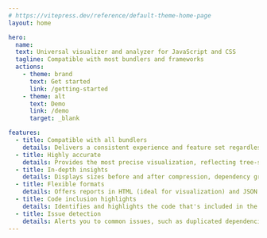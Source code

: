 ```yaml
---
# https://vitepress.dev/reference/default-theme-home-page
layout: home

hero:
  name:
  text: Universal visualizer and analyzer for JavaScript and CSS
  tagline: Compatible with most bundlers and frameworks
  actions:
    - theme: brand
      text: Get started
      link: /getting-started
    - theme: alt
      text: Demo
      link: /demo
      target: _blank

features:
  - title: Compatible with all bundlers
    details: Delivers a consistent experience and feature set regardless of the bundler you use.
  - title: Highly accurate
    details: Provides the most precise visualization, reflecting tree-shaking and minification.
  - title: In-depth insights
    details: Displays sizes before and after compression, dependency graphs, download times, and more.
  - title: Flexible formats
    details: Offers reports in HTML (ideal for visualization) and JSON (perfect for automation).
  - title: Code inclusion highlights
    details: Identifies and highlights the code that's included in the final bundle.
  - title: Issue detection
    details: Alerts you to common issues, such as duplicated dependencies.
---
```


